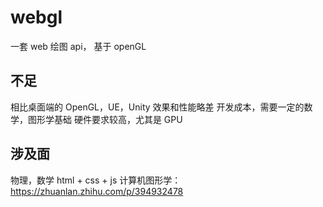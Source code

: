 # webgl

一套 web 绘图 api， 基于 openGL

## 不足

相比桌面端的 OpenGL，UE，Unity 效果和性能略差
开发成本，需要一定的数学，图形学基础
硬件要求较高，尤其是 GPU


## 涉及面

物理，数学
html + css + js
计算机图形学：https://zhuanlan.zhihu.com/p/394932478